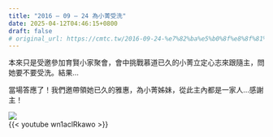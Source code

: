 ```yaml
---
title: "2016 – 09 – 24 為小菁受洗"
date: 2025-04-12T04:46:15+0800
draft: false
# original_url: https://cmtc.tw/2016-09-24-%e7%82%ba%e5%b0%8f%e8%8f%81%e5%8f%97%e6%b4%97
---
```




本來只是受邀參加育賢小家聚會，會中挑戰慕道已久的小菁立定心志來跟隨主，問她要不要受洗。結果…

當場答應了！我們邀帶領她已久的雅惠，為小菁姊妹，從此主內都是一家人…感謝主！

![](/images/小菁受洗.jpg)
<br>
{{< youtube wn1aclRkawo >}}
